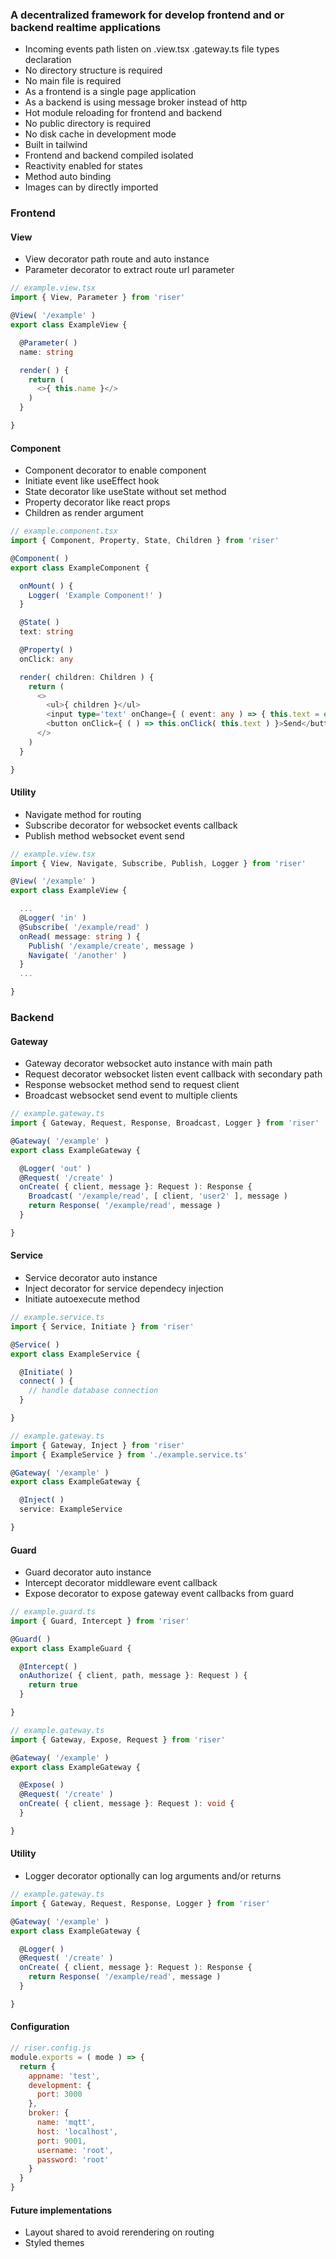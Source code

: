 ### A decentralized framework for develop frontend and or backend realtime applications
- Incoming events path listen on .view.tsx .gateway.ts file types declaration
- No directory structure is required
- No main file is required
- As a frontend is a single page application
- As a backend is using message broker instead of http
- Hot module reloading for frontend and backend
- No public directory is required
- No disk cache in development mode
- Built in tailwind
- Frontend and backend compiled isolated
- Reactivity enabled for states
- Method auto binding
- Images can by directly imported

### Frontend
#### View
- View decorator path route and auto instance
- Parameter decorator to extract route url parameter

```typescript
// example.view.tsx
import { View, Parameter } from 'riser'

@View( '/example' )
export class ExampleView {

  @Parameter( )
  name: string

  render( ) {
    return (
      <>{ this.name }</>
    )
  }

}
```

#### Component
- Component decorator to enable component
- Initiate event like useEffect hook
- State decorator like useState without set method
- Property decorator like react props
- Children as render argument

```typescript
// example.component.tsx
import { Component, Property, State, Children } from 'riser'

@Component( )
export class ExampleComponent {

  onMount( ) {
    Logger( 'Example Component!' )
  }

  @State( )
  text: string

  @Property( )
  onClick: any

  render( children: Children ) {
    return (
      <>
        <ul>{ children }</ul>
        <input type='text' onChange={ ( event: any ) => { this.text = event.target.value } }/>
        <button onClick={ ( ) => this.onClick( this.text ) }>Send</button>
      </>
    )
  }

}
```

#### Utility
- Navigate method for routing
- Subscribe decorator for websocket events callback
- Publish method websocket event send

```typescript
// example.view.tsx
import { View, Navigate, Subscribe, Publish, Logger } from 'riser'

@View( '/example' )
export class ExampleView {

  ...
  @Logger( 'in' )
  @Subscribe( '/example/read' )
  onRead( message: string ) {
    Publish( '/example/create', message )
    Navigate( '/another' )
  }
  ...

}
```

### Backend
#### Gateway
- Gateway decorator websocket auto instance with main path
- Request decorator websocket listen event callback with secondary path
- Response websocket method send to request client
- Broadcast websocket send event to multiple clients

```typescript
// example.gateway.ts
import { Gateway, Request, Response, Broadcast, Logger } from 'riser'

@Gateway( '/example' )
export class ExampleGateway {

  @Logger( 'out' )
  @Request( '/create' )
  onCreate( { client, message }: Request ): Response {
    Broadcast( '/example/read', [ client, 'user2' ], message )
    return Response( '/example/read', message )
  }

}
```

#### Service
- Service decorator auto instance
- Inject decorator for service dependecy injection
- Initiate autoexecute method

```typescript
// example.service.ts
import { Service, Initiate } from 'riser'

@Service( )
export class ExampleService {

  @Initiate( )
  connect( ) {
    // handle database connection
  }

}

// example.gateway.ts
import { Gateway, Inject } from 'riser'
import { ExampleService } from './example.service.ts'

@Gateway( '/example' )
export class ExampleGateway {

  @Inject( )
  service: ExampleService

}
```

#### Guard
- Guard decorator auto instance
- Intercept decorator middleware event callback
- Expose decorator to expose gateway event callbacks from guard


```typescript
// example.guard.ts
import { Guard, Intercept } from 'riser'

@Guard( )
export class ExampleGuard {

  @Intercept( )
  onAuthorize( { client, path, message }: Request ) {
    return true
  }

}

// example.gateway.ts
import { Gateway, Expose, Request } from 'riser'

@Gateway( '/example' )
export class ExampleGateway {

  @Expose( )
  @Request( '/create' )
  onCreate( { client, message }: Request ): void {
  }

}
```

#### Utility
- Logger decorator optionally can log arguments and/or returns

```typescript
// example.gateway.ts
import { Gateway, Request, Response, Logger } from 'riser'

@Gateway( '/example' )
export class ExampleGateway {

  @Logger( )
  @Request( '/create' )
  onCreate( { client, message }: Request ): Response {
    return Response( '/example/read', message )
  }

}
```

#### Configuration

```js
// riser.config.js
module.exports = ( mode ) => {
  return {
    appname: 'test',
    development: {
      port: 3000
    },
    broker: {
      name: 'mqtt',
      host: 'localhost',
      port: 9001,
      username: 'root',
      password: 'root'
    }
  }
}
```

#### Future implementations
- Layout shared to avoid rerendering on routing
- Styled themes
